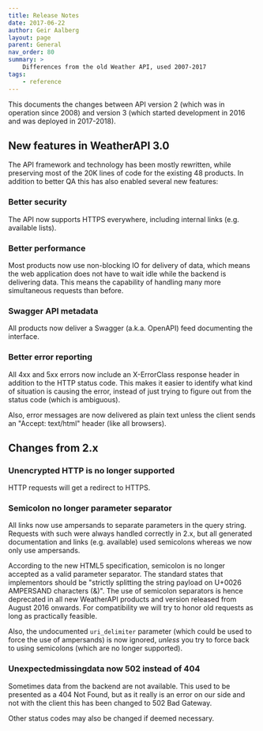```yaml
---
title: Release Notes
date: 2017-06-22
author: Geir Aalberg
layout: page
parent: General
nav_order: 80
summary: >
    Differences from the old Weather API, used 2007-2017
tags:
    - reference
---
```


This documents the changes between API version 2 (which was in operation since 2008)
and version 3 (which started development in 2016 and was deployed in 2017-2018).

## New features in WeatherAPI 3.0

The API framework and technology has been mostly rewritten, while
preserving most of the 20K lines of code for the existing 48 products.
In addition to better QA this has also enabled several new features:

### Better security

The API now supports HTTPS everywhere, including internal links (e.g. available lists).

### Better performance

Most products now use non-blocking IO for delivery of data, which means
the web application does not have to wait idle while the backend is delivering
data. This means the capability of handling many more simultaneous requests
than before.

### Swagger API metadata

All products now deliver a Swagger (a.k.a. OpenAPI) feed documenting the interface.

### Better error reporting

All 4xx and 5xx errors now include an X-ErrorClass response header in addition
to the HTTP status code. This makes it easier to identify what kind of situation
is causing the error, instead of just trying to figure out from the status code
(which is ambiguous).

Also, error messages are now delivered as plain text unless the client
sends an "Accept: text/html" header (like all browsers).

## Changes from 2.x

### Unencrypted HTTP is no longer supported

HTTP requests will get a redirect to HTTPS.

### Semicolon no longer parameter separator

All links now use ampersands to separate parameters in the query string.
Requests with such were always handled correctly in 2.x, but all generated
documentation and links (e.g. available) used semicolons whereas we now
only use ampersands.

According to the new HTML5 specification, semicolon is no
longer accepted as a valid parameter separator. The standard states that
implementors should be "strictly splitting the string payload on U+0026
AMPERSAND characters (&)". The use of semicolon separators is hence
deprecated in all new WeatherAPI products and version released from
August 2016 onwards. For compatibility we will try to honor old requests
as long as practically feasible.

Also, the undocumented `uri_delimiter` parameter (which could be used to force
the use of ampersands) is now ignored, *unless* you try to force back to
using semicolons (which are no longer supported).

### Unexpectedmissingdata now 502 instead of 404

Sometimes data from the backend are not available. This used to be
presented as a 404 Not Found, but as it really is an error on our side
and not with the client this has been changed to 502 Bad Gateway.

Other status codes may also be changed if deemed necessary.
